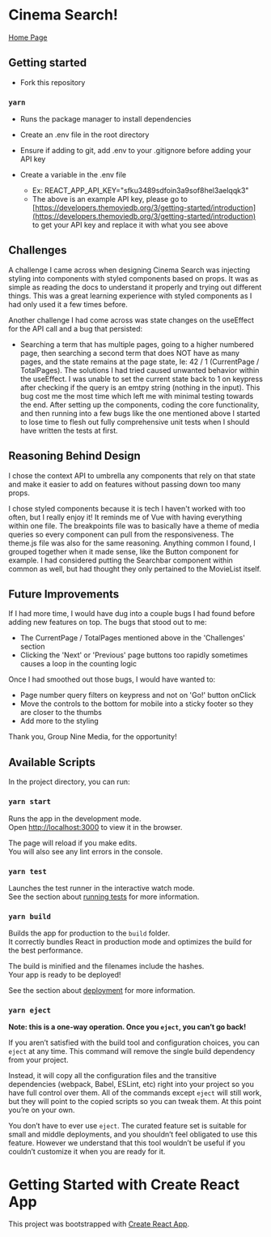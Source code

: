 # Cinema Search!

[Home Page](./images/cinemaSearch.png)

## Getting started

- Fork this repository

### `yarn`

- Runs the package manager to install dependencies
- Create an .env file in the root directory
- Ensure if adding to git, add .env to your .gitignore before adding your API key
- Create a variable in the .env file

  - Ex: REACT_APP_API_KEY="sfku3489sdfoin3a9sof8hel3aelqqk3"
  - The above is an example API key, please go to [https://developers.themoviedb.org/3/getting-started/introduction](https://developers.themoviedb.org/3/getting-started/introduction) to get your API key and replace it with what you see above

## Challenges

A challenge I came across when designing Cinema Search was injecting styling into components with styled components based on props. It was as simple as reading the docs to understand it properly and trying out different things. This was a great learning experience with styled components as I had only used it a few times before.

Another challenge I had come across was state changes on the useEffect for the API call and a bug that persisted:

- Searching a term that has multiple pages, going to a higher numbered page, then searching a second term that does NOT have as many pages, and the state remains at the page state, Ie: 42 / 1 (CurrentPage / TotalPages). The solutions I had tried caused unwanted behavior within the useEffect. I was unable to set the current state back to 1 on keypress after checking if the query is an emtpy string (nothing in the input). This bug cost me the most time which left me with minimal testing towards the end. After setting up the components, coding the core functionality, and then running into a few bugs like the one mentioned above I started to lose time to flesh out fully comprehensive unit tests when I should have written the tests at first.

## Reasoning Behind Design

I chose the context API to umbrella any components that rely on that state and make it easier to add on features without passing down too many props.

I chose styled components because it is tech I haven't worked with too often, but I really enjoy it! It reminds me of Vue with having everything within one file. The breakpoints file was to basically have a theme of media queries so every component can pull from the responsiveness. The theme.js file was also for the same reasoning. Anything common I found, I grouped together when it made sense, like the Button component for example. I had considered putting the Searchbar component within common as well, but had thought they only pertained to the MovieList itself.

## Future Improvements

If I had more time, I would have dug into a couple bugs I had found before adding new features on top. The bugs that stood out to me:

- The CurrentPage / TotalPages mentioned above in the 'Challenges' section
- Clicking the 'Next' or 'Previous' page buttons too rapidly sometimes causes a loop in the counting logic

Once I had smoothed out those bugs, I would have wanted to:

- Page number query filters on keypress and not on 'Go!' button onClick
- Move the controls to the bottom for mobile into a sticky footer so they are closer to the thumbs
- Add more to the styling

Thank you, Group Nine Media, for the opportunity!

## Available Scripts

In the project directory, you can run:

### `yarn start`

Runs the app in the development mode.\
Open [http://localhost:3000](http://localhost:3000) to view it in the browser.

The page will reload if you make edits.\
You will also see any lint errors in the console.

### `yarn test`

Launches the test runner in the interactive watch mode.\
See the section about [running tests](https://facebook.github.io/create-react-app/docs/running-tests) for more information.

### `yarn build`

Builds the app for production to the `build` folder.\
It correctly bundles React in production mode and optimizes the build for the best performance.

The build is minified and the filenames include the hashes.\
Your app is ready to be deployed!

See the section about [deployment](https://facebook.github.io/create-react-app/docs/deployment) for more information.

### `yarn eject`

**Note: this is a one-way operation. Once you `eject`, you can’t go back!**

If you aren’t satisfied with the build tool and configuration choices, you can `eject` at any time. This command will remove the single build dependency from your project.

Instead, it will copy all the configuration files and the transitive dependencies (webpack, Babel, ESLint, etc) right into your project so you have full control over them. All of the commands except `eject` will still work, but they will point to the copied scripts so you can tweak them. At this point you’re on your own.

You don’t have to ever use `eject`. The curated feature set is suitable for small and middle deployments, and you shouldn’t feel obligated to use this feature. However we understand that this tool wouldn’t be useful if you couldn’t customize it when you are ready for it.

# Getting Started with Create React App

This project was bootstrapped with [Create React App](https://github.com/facebook/create-react-app).
